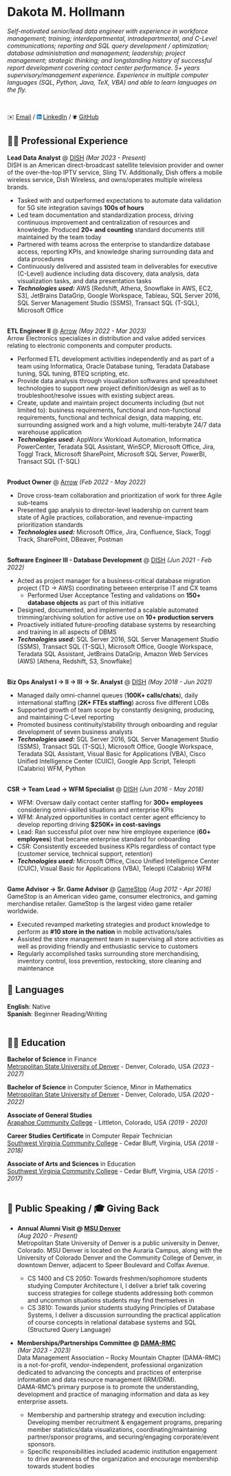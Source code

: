 # Dakota M. Hollmann

_Self-motivated senior/lead data engineer with experience in workforce management; training; interdepartmental, intradepartmental, and C-Level communications; reporting and SQL query development / optimization; database administration and management; leadership; project management; strategic thinking; and longstanding history of successful report development covering contact center performance. 5+ years supervisory/management experience. Experience in multiple computer languages (SQL, Python, Java, TeX, VBA) and able to learn languages on the fly._

<br>

✉️ [Email](mailto:dakotamiller723@gmail.com) / ![](images/linkedin.png) [LinkedIn](https://www.linkedin.com/in/dakota-hollmann-/) / ![](images/github.png) [GitHub](https://github.com/dmill166)

## 👨‍💻 Professional Experience

**Lead Data Analyst** @ [DISH](https://www.dish.com) _(Mar 2023 - Present)_ <br>
DISH is an American direct-broadcast satellite television provider and owner of the over-the-top IPTV service, Sling TV. Additionally, Dish offers a mobile wireless service, Dish Wireless, and owns/operates multiple wireless brands.
- Tasked with and outperformed expectations to automate data validation for 5G site integration savings **100s of hours**
- Led team documentation and standardization process, driving continuous improvement and centralization of resources and knowledge. Produced **20+ and counting** standard documents still maintained by the team today
- Partnered with teams across the enterprise to standardize database access, reporting KPIs, and knowledge sharing surrounding data and data procedures
- Continuously delivered and assisted team in deliverables for executive (C-Level) audience including data discovery, data analysis,  data visualization tasks, and data presentation tasks
- **_Technologies used:_** AWS [Redshift, Athena, Snowflake in AWS, EC2, S3], JetBrains DataGrip, Google Workspace, Tableau, 
SQL Server 2016, SQL Server Management Studio (SSMS), Transact SQL (T-SQL), Microsoft Office
<br><br>

**ETL Engineer II** @ [Arrow](https://www.arrow.com/) _(May 2022 - Mar 2023)_ <br>
Arrow Electronics specializes in distribution and value added services relating to electronic components and computer products.
- Performed ETL development activities independently and as part of a team using Informatica, Oracle Database tuning, Teradata Database tuning, SQL tuning, BTEQ scripting, etc.
- Provide data analysis through visualization softwares and spreadsheet technologies to support new project definition/design as well as to troubleshoot/resolve issues with existing subject areas.
- Create, update and maintain project documents including (but not limited to): business requirements, functional and non-functional requirements, functional and technical design, data mapping, etc. surrounding assigned work and a high volume, multi-terabyte 24/7 data warehouse application
- **_Technologies used:_** AppWorx Workload Automation, Informatica PowerCenter, Teradata SQL Assistant, WinSCP, Microsoft Office, Jira, Toggl Track, Microsoft SharePoint, Microsoft SQL Server, PowerBI, Transact SQL (T-SQL)
<br><br>

**Product Owner** @ [Arrow](https://www.arrow.com/) _(Feb 2022 - May 2022)_ <br>
  - Drove cross-team collaboration and prioritization of work for three Agile sub-teams
  - Presented gap analysis to director-level leadership on current team state of Agile practices, collaboration, and revenue-impacting prioritization standards
  - **_Technologies used:_** Microsoft Office, Jira, Confluence, Slack, Toggl Track, SharePoint,  DBeaver, Postman
<br><br>

**Software Engineer III - Database Development** @ [DISH](https://www.dish.com) _(Jun 2021 - Feb 2022)_ <br>
- Acted as project manager for a business-critical database migration project (TD → AWS) coordinating between enterprise IT and CX teams
  - Performed User Acceptance Testing and validations on **150+ database objects** as part of this initiative
- Designed, documented, and implemented a scalable automated trimming/archiving solution for active use on **10+ production servers**
- Proactively initiated future-proofing database systems by researching and training in all aspects of DBMS
- **_Technologies used:_** SQL Server 2016, SQL Server Management Studio (SSMS), Transact SQL (T-SQL), Microsoft Office, Google Workspace, Teradata SQL Assistant, JetBrains DataGrip, Amazon Web Services (AWS) [Athena, Redshift, S3, Snowflake]
<br><br>

**Biz Ops Analyst I → II → III → Sr. Analyst** @ [DISH](https://www.dish.com) _(May 2018 - Jun 2021)_ <br>
- Managed daily omni-channel queues (**100K+ calls/chats**), daily international staffing (**2K+ FTEs staffing**) across five different LOBs
- Supported growth of team scope by constantly designing, producing, and maintaining C-Level reporting
- Promoted business continuity/stability through onboarding and regular development of seven business analysts
- **_Technologies used:_** SQL Server 2016, SQL Server Management Studio (SSMS), Transact SQL (T-SQL), Microsoft Office, Google Workspace, Teradata SQL Assistant, Visual Basic for Applications (VBA), Cisco Unified Intelligence Center (CUIC), Google App Script, Teleopti (Calabrio) WFM, Python
    <br><br>

**CSR → Team Lead → WFM Specialist** @ [DISH](https://www.dish.com) _(Jun 2016 - May 2018)_ <br>
- WFM: Oversaw daily contact center staffing for **300+ employees** considering omni-skilled situations and enterprise KPIs
- WFM: Analyzed opportunities in contact center agent efficiency to develop reporting driving **$250K+ in cost-savings**
- Lead: Ran successful pilot over new hire employee experience (**60+ employees**) that became enterprise standard for onboarding
- CSR: Consistently exceeded business KPIs regardless of contact type (customer service, technical support, retention)
- **_Technologies used:_** Microsoft Office, Cisco Unified Intelligence Center (CUIC), Visual Basic for Applications (VBA), Teleopti (Calabrio) WFM
  <br><br>

**Game Advisor → Sr. Game Advisor** @ [GameStop](https://www.gamestop.com/) _(Aug 2012 - Apr 2016)_ <br>
GameStop is an American video game, consumer electronics, and gaming merchandise retailer. GameStop is the largest video game retailer worldwide.
- Executed revamped marketing strategies and product knowledge to perform as **#10 store in the nation** in mobile activations/sales
- Assisted the store management team in supervising all store activities as well as providing friendly and enthusiastic service to customers
- Regularly accomplished tasks surrounding store merchandising, inventory control, loss prevention, restocking, store cleaning and maintenance

## 💬 Languages

**English**: Native <br>
**Spanish**: Beginner Reading/Writing
<br><br>

## 👨‍🎓 Education

**Bachelor of Science** in Finance<br>
[Metropolitan State University of Denver](https://www.msudenver.edu/finance/finance-major-b-s/) - Denver, Colorado, USA _(2023 - 2027)_

**Bachelor of Science** in Computer Science, Minor in Mathematics<br>
[Metropolitan State University of Denver](https://www.msudenver.edu/computer-sciences/computer-science-major-bs/) - Denver, Colorado, USA _(2020 - 2022)_

**Associate of General Studies**<br>
[Arapahoe Community College](https://www.arapahoe.edu/academics-programs/degrees-certificates/associate-general-studies#:~:text=To%20earn%20an%20AGS%20degree,arts%2C%20humanities%2C%20and%20sciences.) - Littleton, Colorado, USA _(2019 - 2020)_

**Career Studies Certificate** in Computer Repair Technician<br>
[Southwest Virginia Community College](https://catalog.sw.edu/preview_program.php?catoid=5&poid=507&returnto=269) - Cedar Bluff, Virginia, USA _(2018 - 2018)_

**Associate of Arts and Sciences** in Education<br>
[Southwest Virginia Community College](https://sw.edu/education-associate-of-arts-and-sciences/) - Cedar Bluff, Virginia, USA _(2015 - 2017)_
<br><br>
  

## 🎤 Public Speaking / 🎓 Giving Back

- **Annual Alumni Visit @ [MSU Denver](https://www.msudenver.edu/)** <br>_(Aug 2020 - Present)_ <br>
Metropolitan State University of Denver is a public university in Denver, Colorado. MSU Denver is located on the Auraria Campus, along with the University of Colorado Denver and the Community College of Denver, in downtown Denver, adjacent to Speer Boulevard and Colfax Avenue.
  - CS 1400 and CS 2050: Towards freshmen/sophomore students studying Computer Architecture I, I deliver a brief talk covering success strategies for college students addressing both common and uncommon situations students may find themselves in
  - CS 3810: Towards junior students studying Principles of Database Systems, I deliver a discussion surrounding the practical application of course concepts in relational database systems and SQL (Structured Query Language)

- **Memberships/Partnerships Committee @ [DAMA-RMC](https://damarmc.org/)** <br>_(Mar 2023 - 2023)_ <br>
Data Management Association – Rocky Mountain Chapter (DAMA-RMC) is a not-for-profit, vendor-independent, professional organization dedicated to advancing the concepts and practices of enterprise information and data resource management (IRM/DRM).<br>
DAMA-RMC’s primary purpose is to promote the understanding, development and practice of managing information and data as key enterprise assets.<br>
  - Membership and partnership strategy and execution including: Developing member recruitment & engagement programs, preparing member statistics/data visualizations, coordinating/maintaining partner/sponsor programs, and securing/engaging corporate/event sponsors.
  - Specific responsibilities included academic institution engagement to drive awareness of the organization and encourage membership towards student bodies
